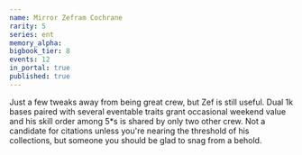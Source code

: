 ```yaml
---
name: Mirror Zefram Cochrane
rarity: 5
series: ent
memory_alpha:
bigbook_tier: 8
events: 12
in_portal: true
published: true
---
```


Just a few tweaks away from being great crew, but Zef is still useful. Dual 1k bases paired with several eventable traits grant occasional weekend value and his skill order among 5*s is shared by only two other crew. Not a candidate for citations unless you're nearing the threshold of his collections, but someone you should be glad to snag from a behold.
